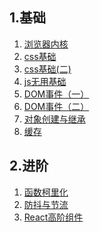 ## 1.基础

1. [浏览器内核](初级/内核.md "内核")
1. [css基础](初级/css基础.md "css基础")
1. [css基础(二)](初级/css基础(二).md "css基础")
1. [js无用基础](初级/js无用基础.md "js基础")
1. [DOM事件（一）](初级/DOM事件(一).md "DOM事件")
1. [DOM事件（二）](初级/DOM事件(二).md "DOM事件")
1. [对象创建与继承](初级/对象创建与继承.md "Object基础")
1. [缓存](初级/缓存.md "web性能优化")

## 2.进阶

1. [函数柯里化](进阶/柯里化.md "柯里化")
1. [防抖与节流](进阶/节流防抖.md "防抖节流")
1. [React高阶组件](进阶/React高阶组件基础.md "高阶组件")